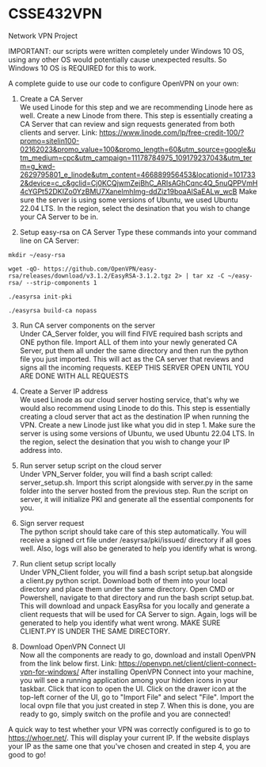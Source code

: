 # CSSE432VPN

Network VPN Project

IMPORTANT: our scripts were written completely under Windows 10 OS, using any other OS would potentially cause unexpected results. So Windows 10 OS is REQUIRED for this to work. 

A complete guide to use our code to configure OpenVPN on your own:

1. Create a CA Server <br />
We used Linode for this step and we are recommending Linode here as well. Create a new Linode from there. This step is essentially creating a CA Server that can review and sign requests generated from both clients and server.
Link: https://www.linode.com/lp/free-credit-100/?promo=sitelin100-02162023&promo_value=100&promo_length=60&utm_source=google&utm_medium=cpc&utm_campaign=11178784975_109179237043&utm_term=g_kwd-2629795801_e_linode&utm_content=466889956453&locationid=1017332&device=c_c&gclid=Cj0KCQjwmZejBhC_ARIsAGhCqnc4Q_5nuQPPVmH4cYGPt52DKIZo0YzBMU7XanelmhImg-ddZiz19boaAlSaEALw_wcB
Make sure the server is using some versions of Ubuntu, we used Ubuntu 22.04 LTS. In the region, select the desination that you wish to change your CA Server to be in.

2. Setup easy-rsa on CA Server
Type these commands into your command line on CA Server:
```
mkdir ~/easy-rsa
```
```
wget -qO- https://github.com/OpenVPN/easy-rsa/releases/download/v3.1.2/EasyRSA-3.1.2.tgz 2> | tar xz -C ~/easy-rsa/ --strip-components 1
```
```
./easyrsa init-pki
```
```
./easyrsa build-ca nopass
```


3. Run CA server components on the server <br />
Under CA_Server folder, you will find FIVE required bash scripts and ONE python file. Import ALL of them into your newly generated CA Server, put them all under the same directory and then run the python file you just imported. This will act as the CA server that reviews and signs all the incoming requests.
KEEP THIS SERVER OPEN UNTIL YOU ARE DONE WITH ALL REQUESTS

4. Create a Server IP address <br />
We used Linode as our cloud server hosting service, that's why we would also recommend using Linode to do this. This step is essentially creating a cloud server that act as the destination IP when running the VPN. Create a new Linode just like what you did in step 1.
Make sure the server is using some versions of Ubuntu, we used Ubuntu 22.04 LTS. In the region, select the desination that you wish to change your IP address into.

5. Run server setup script on the cloud server <br />
Under VPN_Server folder, you will find a bash script called: server_setup.sh. Import this script alongside with server.py in the same folder into the server hosted from the previous step. Run the script on server, it will initialize PKI and generate all the essential components for you. 

6. Sign server request <br />
The python script should take care of this step automatically. You will receive a signed crt file under /easyrsa/pki/issued/ directory if all goes well. Also, logs will also be generated to help you identify what is wrong. 

7. Run client setup script locally <br />
Under VPN_Client folder, you will find a bash script setup.bat alongside a client.py python script. Download both of them into your local directory and place them under the same directory. Open CMD or Powershell, navigate to that directory and run the bash script setup.bat. This will download and unpack EasyRsa for you locally and generate a client requests that will be used for CA Server to sign. Again, logs will be generated to help you identify what went wrong. MAKE SURE CLIENT.PY IS UNDER THE SAME DIRECTORY.

8. Download OpenVPN Connect UI <br />
Now all the components are ready to go, download and install OpenVPN from the link below first.
Link: https://openvpn.net/client/client-connect-vpn-for-windows/
After installing OpenVPN Connect into your machine, you will see a running application among your hidden icons in your taskbar. Click that icon to open the UI. Click on the drawer icon at the top-left corner of the UI, go to "Import File" and select "File". Import the local ovpn file that you just created in step 7. When this is done, you are ready to go, simply switch on the profile and you are connected!

A quick way to test whether your VPN was correctly configured is to go to https://whoer.net/. This will display your current IP. If the website displays your IP as the same one that you've chosen and created in step 4, you are good to go!

